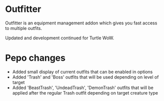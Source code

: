# Outfitter
Outfitter is an equipment management addon which gives you fast access to multiple outfits.

Updated and development continued for Turtle WoW.

# Pepo changes
- Added small display of current outfits that can be enabled in options
- Added 'Trash' and 'Boss' outfits that will be used depending on level of target
- Added 'BeastTrash', 'UndeadTrash', 'DemonTrash' outfits that will be applied after the regular Trash outfit depending on target creature type
